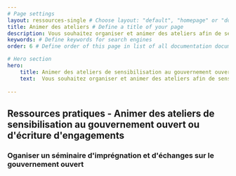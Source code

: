 ```yaml
---
# Page settings
layout: ressources-single # Choose layout: "default", "homepage" or "documentation-archive"
title: Animer des ateliers # Define a title of your page
description: Vous souhaitez organiser et animer des ateliers afin de sensibiliser et mobiliser un groupe de personnes au gouvernement ouvert et à l’adhésion au PGO, ou pour co-construire et co-rédiger des engagements de votre Plan d’Action National. Voici quelques ressources, trames d’atelier et supports d'animation qui pourront vous être utile. # Define a description of your page
keywords: # Define keywords for search engines
order: 6 # Define order of this page in list of all documentation documents

# Hero section
hero:
    title: Animer des ateliers de sensibilisation au gouvernement ouvert ou d'écriture d'engagements
    text:  Vous souhaitez organiser et animer des ateliers afin de sensibiliser et mobiliser un groupe de personnes au gouvernement ouvert et à l’adhésion au PGO, ou pour co-construire et co-rédiger des engagements de votre Plan d’Action National. Voici quelques ressources, trames d’atelier et supports d'animation qui pourront vous être utile pour sensibiliser au gouvernement ouvert et au PGO, animer des ateliers sur des thématiques et orientations du gouvernement ouvert, rédiger des engagements du PAN. Ces ressources sont librement réutilisables, et téléchargeables.
 
---
```


## Ressources pratiques - Animer des ateliers de sensibilisation au gouvernement ouvert ou d'écriture d'engagements

### Oganiser un séminaire d'imprégnation et d'échanges sur le gouvernement ouvert 

